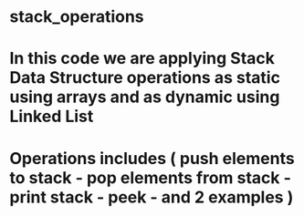 # stack_operations

# In this code we are applying Stack Data Structure operations as static using arrays and as dynamic using Linked List

# Operations includes ( push elements to stack - pop elements from stack - print stack - peek - and 2 examples ) 
